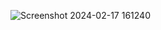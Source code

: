 ![Screenshot 2024-02-17 161240](https://github.com/MikeYoulend/Space-Assault-C-/assets/131193353/263596a5-250a-4167-8cdd-dcfb3c8c021a)
